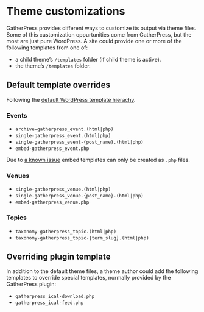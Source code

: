 # Theme customizations

GatherPress provides different ways to customize its output via theme files. Some of this customization oppurtunities come from GatherPress, but the most are just pure WordPress. A site could provide one or more of the following templates from one of: 

- a child theme’s `/templates` folder (if child theme is active).
- the theme’s `/templates` folder.

## Default template overrides

Following the [default WordPress template hierachy](https://developer.wordpress.org/themes/templates/template-hierarchy).

### Events

- `archive-gatherpress_event.(html|php)`
- `single-gatherpress_event.(html|php)`
- `single-gatherpress_event-{post_name}.(html|php)`
- `embed-gatherpress_event.php`

Due to [a known issue](https://developer.wordpress.org/themes/templates/template-hierarchy/#embed-hierarchy) embed templates can only be created as `.php` files.

### Venues

- `single-gatherpress_venue.(html|php)`
- `single-gatherpress_venue-{post_name}.(html|php)`
- `embed-gatherpress_venue.php`

### Topics

- `taxonomy-gatherpress_topic.(html|php)`
- `taxonomy-gatherpress_topic-{term_slug}.(html|php)`

## Overriding plugin template

In addition to the default theme files, a theme author could add the following templates to override special templates, normally provided by the GatherPress plugin:

- `gatherpress_ical-download.php`
- `gatherpress_ical-feed.php`
